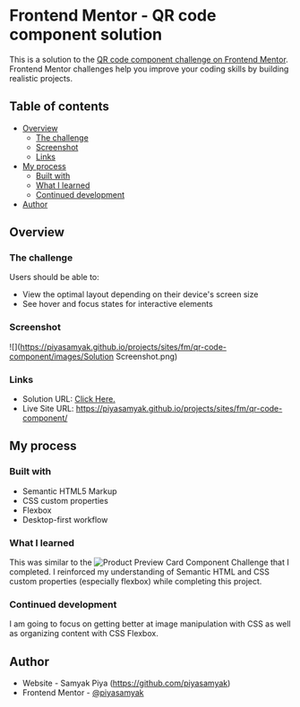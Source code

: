 # Frontend Mentor - QR code component solution

This is a solution to the [QR code component challenge on Frontend Mentor](https://www.frontendmentor.io/challenges/qr-code-component-iux_sIO_H). Frontend Mentor challenges help you improve your coding skills by building realistic projects.

## Table of contents

- [Overview](#overview)
  - [The challenge](#the-challenge)
  - [Screenshot](#screenshot)
  - [Links](#links)
- [My process](#my-process)
  - [Built with](#built-with)
  - [What I learned](#what-i-learned)
  - [Continued development](#continued-development)
- [Author](#author)

## Overview

### The challenge

Users should be able to:

- View the optimal layout depending on their device's screen size
- See hover and focus states for interactive elements

### Screenshot

![](https://piyasamyak.github.io/projects/sites/fm/qr-code-component/images/Solution Screenshot.png)

### Links

- Solution URL: [Click Here.](https://github.com/piyasamyak/piyasamyak.github.io/tree/main/projects/sites/fm/qr-code-component)
- Live Site URL: https://piyasamyak.github.io/projects/sites/fm/qr-code-component/

## My process

### Built with

- Semantic HTML5 Markup
- CSS custom properties
- Flexbox
- Desktop-first workflow

### What I learned

This was similar to the ![Product Preview Card Component Challenge](https://github.com/piyasamyak/Front-End-Projects/tree/main/Frontend%20Mentors/Product%20Preview%20Card%20Component) that I completed. I reinforced my understanding of Semantic HTML and CSS custom properties (especially flexbox) while completing this project.

### Continued development

I am going to focus on getting better at image manipulation with CSS as well as organizing content with CSS Flexbox.

## Author

- Website - Samyak Piya (https://github.com/piyasamyak)
- Frontend Mentor - [@piyasamyak](https://www.frontendmentor.io/profile/piyasamyak)
